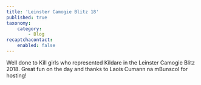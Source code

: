 ```yaml
---
title: 'Leinster Camogie Blitz 18'
published: true
taxonomy:
    category:
        - Blog
recaptchacontact:
    enabled: false
---
```


Well done to Kill girls who represented Kildare in the Leinster Camogie Blitz 2018. Great fun on the day and thanks to Laois Cumann na mBunscol for hosting!